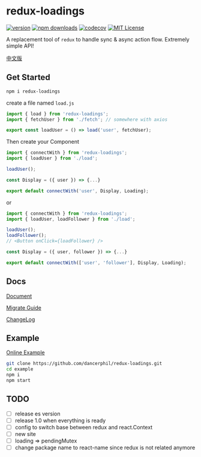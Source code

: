 # redux-loadings

[![version](https://img.shields.io/npm/v/redux-loadings.svg?style=flat-square)](http://npm.im/redux-loadings)
[![npm downloads](https://img.shields.io/npm/dm/redux-loadings.svg?style=flat-square)](https://www.npmjs.com/package/redux-loadings)
[![codecov](https://codecov.io/gh/dancerphil/redux-loadings/branch/develop/graph/badge.svg)](https://codecov.io/gh/dancerphil/redux-loadings)
[![MIT License](https://img.shields.io/npm/l/redux-loadings.svg?style=flat-square)](http://opensource.org/licenses/MIT)

A replacement tool of `redux` to handle sync & async action flow. Extremely simple API!

[中文版](https://github.com/dancerphil/redux-loadings/blob/master/docs/README-zh_CN.md)

## Get Started

```bash
npm i redux-loadings
```

create a file named `load.js`

```javascript
import { load } from 'redux-loadings';
import { fetchUser } from './fetch'; // somewhere with axios

export const loadUser = () => load('user', fetchUser);
```

Then create your Component

```jsx harmony
import { connectWith } from 'redux-loadings';
import { loadUser } from './load';

loadUser();

const Display = ({ user }) => {...}

export default connectWith('user', Display, Loading);
```

or

```jsx harmony
import { connectWith } from 'redux-loadings';
import { loadUser, loadFollower } from './load';

loadUser();
loadFollower();
// <Button onClick={loadFollower} />

const Display = ({ user, follower }) => {...}

export default connectWith(['user', 'follower'], Display, Loading);
```

## Docs

[Document](https://github.com/dancerphil/redux-loadings/blob/master/docs/Document.md)

[Migrate Guide](https://github.com/dancerphil/redux-loadings/blob/master/docs/Migrate.md)

[ChangeLog](https://github.com/dancerphil/redux-loadings/blob/master/docs/CHANGELOG.md)

## Example

[Online Example](https://dancerphil.github.io/redux-loadings/index.html)

```bash
git clone https://github.com/dancerphil/redux-loadings.git
cd example
npm i
npm start
```

## TODO

- [ ] release es version
- [ ] release 1.0 when everything is ready
- [ ] config to switch base between redux and react.Context
- [ ] new site
- [ ] loading => pendingMutex
- [ ] change package name to react-name since redux is not related anymore

